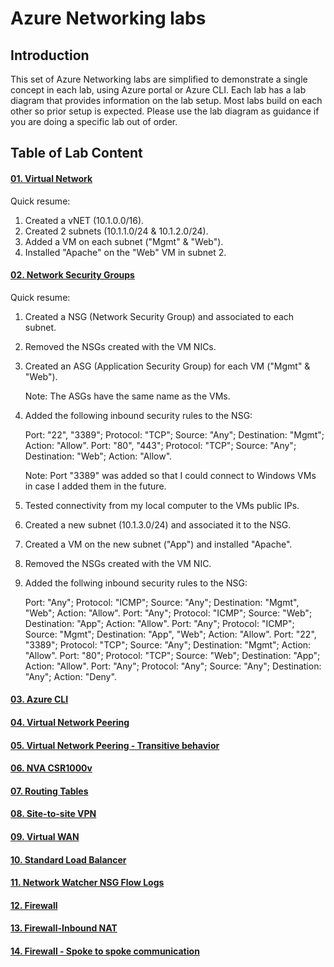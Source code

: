 # Azure Networking labs

## Introduction

This set of Azure Networking labs are simplified to demonstrate a single concept in each lab, using Azure portal or Azure CLI. Each lab has a lab diagram that provides information on the lab setup. Most labs build on each other so prior setup is expected. Please use the lab diagram as guidance if you are doing a specific lab out of order.

## Table of Lab Content

#### [01. Virtual Network](https://github.com/binals/azurenetworking/blob/master/Lab%2001%20Virtual%20Network.pdf)

Quick resume:

1. Created a vNET (10.1.0.0/16).
2. Created 2 subnets (10.1.1.0/24 & 10.1.2.0/24).
3. Added a VM on each subnet ("Mgmt" & "Web").
4. Installed "Apache" on the "Web" VM in subnet 2.

#### [02. Network Security Groups](https://github.com/binals/azurenetworking/blob/master/Lab%2002%20Network%20Security%20Groups.pdf)

Quick resume:

1. Created a NSG (Network Security Group) and associated to each subnet.
2. Removed the NSGs created with the VM NICs.
3. Created an ASG (Application Security Group) for each VM ("Mgmt" & "Web").

    Note: The ASGs have the same name as the VMs.

4. Added the following inbound security rules to the NSG:

    Port: "22", "3389"; Protocol: "TCP"; Source: "Any"; Destination: "Mgmt"; Action: "Allow".
    Port: "80", "443"; Protocol: "TCP"; Source: "Any"; Destination: "Web"; Action: "Allow".

    Note: Port "3389" was added so that I could connect to Windows VMs in case I added them in the future.

5. Tested connectivity from my local computer to the VMs public IPs.
6. Created a new subnet (10.1.3.0/24) and associated it to the NSG.
7. Created a VM on the new subnet ("App") and installed "Apache".
8. Removed the NSGs created with the VM NIC.
9. Added the follwing inbound security rules to the NSG:

    Port: "Any"; Protocol: "ICMP"; Source: "Any"; Destination: "Mgmt", "Web"; Action: "Allow".
    Port: "Any"; Protocol: "ICMP"; Source: "Web"; Destination: "App"; Action: "Allow".
    Port: "Any"; Protocol: "ICMP"; Source: "Mgmt"; Destination: "App", "Web"; Action: "Allow".
    Port: "22", "3389"; Protocol: "TCP"; Source: "Any"; Destination: "Mgmt"; Action: "Allow".
    Port: "80"; Protocol: "TCP"; Source: "Web"; Destination: "App"; Action: "Allow".
    Port: "Any"; Protocol: "Any"; Source: "Any"; Destination: "Any"; Action: "Deny".

#### [03. Azure CLI](https://github.com/binals/azurenetworking/blob/master/Lab%2003%20CLI.pdf)
#### [04. Virtual Network Peering](https://github.com/binals/azurenetworking/blob/master/Lab%2004%20Virtual%20Network%20Peering.pdf)
#### [05. Virtual Network Peering - Transitive behavior](https://github.com/binals/azurenetworking/blob/master/Lab%2005%20Virtual%20Network%20Peering%20-%20Transitive%20behavior.pdf)
#### [06. NVA CSR1000v](https://github.com/binals/azurenetworking/blob/master/Lab%2006%20NVA%20CSR1000v.pdf)
#### [07. Routing Tables](https://github.com/binals/azurenetworking/blob/master/Lab%2007%20Routing%20Tables.pdf)
#### [08. Site-to-site VPN](https://github.com/binals/azurenetworking/blob/master/Lab%2008%20Site-to-site%20VPN.pdf)
#### [09. Virtual WAN](https://github.com/binals/azurenetworking/blob/master/Lab%2009%20Virtual%20WAN.pdf)
#### [10. Standard Load Balancer](https://github.com/binals/azurenetworking/blob/master/Lab%2010%20Standard%20Load%20Balancer.pdf)
#### [11. Network Watcher NSG Flow Logs](https://github.com/binals/azurenetworking/blob/master/Lab%2011%20Network%20Watcher%20NSG%20Flow%20Logs.pdf)
#### [12. Firewall](https://github.com/binals/azurenetworking/blob/master/Lab%2012%20Firewall.pdf)
#### [13. Firewall-Inbound NAT](https://github.com/binals/azurenetworking/blob/master/Lab%2013%20Firewall%20-%20Inbound%20NAT.pdf)
#### [14. Firewall - Spoke to spoke communication](https://github.com/binals/azurenetworking/blob/master/Lab%2014%20Firewall%20-%20Spoke%20to%20spoke%20communication.pdf)
